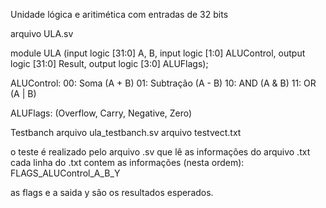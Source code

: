 Unidade lógica e aritimética com entradas de 32 bits

arquivo ULA.sv

module ULA (input logic [31:0] A, B,
	    input logic [1:0] ALUControl,
	    output logic [31:0] Result,
	    output logic [3:0] ALUFlags);
      
ALUControl: 
        00: Soma (A + B)
        01: Subtração (A - B)
        10: AND (A & B)
        11: OR (A | B)
  
ALUFlags:
        (Overflow, Carry, Negative, Zero)


Testbanch
arquivo ula_testbanch.sv
arquivo testvect.txt

o teste é realizado pelo arquivo .sv que lê as informações do arquivo .txt
cada linha do .txt contem as informações (nesta ordem):
FLAGS_ALUControl_A_B_Y

as flags e a saida y são os resultados esperados.
